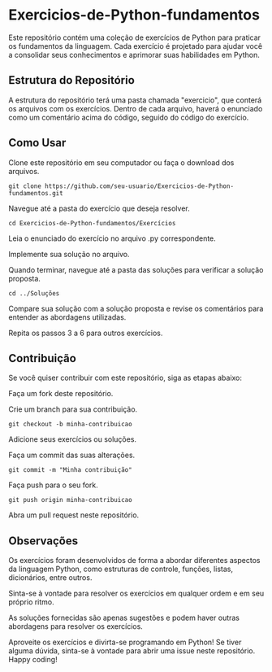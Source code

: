 # Exercicios-de-Python-fundamentos

Este repositório contém uma coleção de exercícios de Python para praticar os fundamentos da linguagem. Cada exercício é projetado para ajudar você a consolidar seus conhecimentos e aprimorar suas habilidades em Python.

## Estrutura do Repositório

A estrutura do repositório terá uma pasta chamada "exercicio", que conterá os arquivos com os exercícios. Dentro de cada arquivo, haverá o enunciado como um comentário acima do código, seguido do código do exercício.

## Como Usar
Clone este repositório em seu computador ou faça o download dos arquivos.

```git clone https://github.com/seu-usuario/Exercicios-de-Python-fundamentos.git```

Navegue até a pasta do exercício que deseja resolver.

```cd Exercicios-de-Python-fundamentos/Exercícios```

Leia o enunciado do exercício no arquivo .py correspondente.

Implemente sua solução no arquivo.

Quando terminar, navegue até a pasta das soluções para verificar a solução proposta.

```cd ../Soluções```

Compare sua solução com a solução proposta e revise os comentários para entender as abordagens utilizadas.

Repita os passos 3 a 6 para outros exercícios.

## Contribuição
Se você quiser contribuir com este repositório, siga as etapas abaixo:

Faça um fork deste repositório.

Crie um branch para sua contribuição.

```git checkout -b minha-contribuicao```

Adicione seus exercícios ou soluções.

Faça um commit das suas alterações.

```git commit -m "Minha contribuição"```

Faça push para o seu fork.

```git push origin minha-contribuicao```

Abra um pull request neste repositório.

## Observações
Os exercícios foram desenvolvidos de forma a abordar diferentes aspectos da linguagem Python, como estruturas de controle, funções, listas, dicionários, entre outros.

Sinta-se à vontade para resolver os exercícios em qualquer ordem e em seu próprio ritmo.

As soluções fornecidas são apenas sugestões e podem haver outras abordagens para resolver os exercícios.

Aproveite os exercícios e divirta-se programando em Python! Se tiver alguma dúvida, sinta-se à vontade para abrir uma issue neste repositório. Happy coding!
